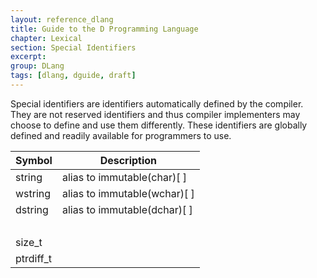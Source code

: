 ```yaml
---
layout: reference_dlang
title: Guide to the D Programming Language
chapter: Lexical
section: Special Identifiers
excerpt: 
group: DLang
tags: [dlang, dguide, draft]
---
```


Special identifiers are identifiers automatically defined by the compiler.
They are not reserved identifiers and thus compiler implementers may choose to define and use them differently.
These identifiers are globally defined and readily available for programmers to use.

| Symbol    | Description |
|-----------|-------------|
| string    | alias to immutable(char)[&nbsp;] |
| wstring   | alias to immutable(wchar)[&nbsp;] |
| dstring   | alias to immutable(dchar)[&nbsp;] |
| &nbsp;    | |
| size_t    | |
| ptrdiff_t | |
